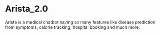 # Arista_2.0
Arista is a medical chatbot having so many features like disease prediction from symptoms, calorie tracking, hospital booking and much more.
